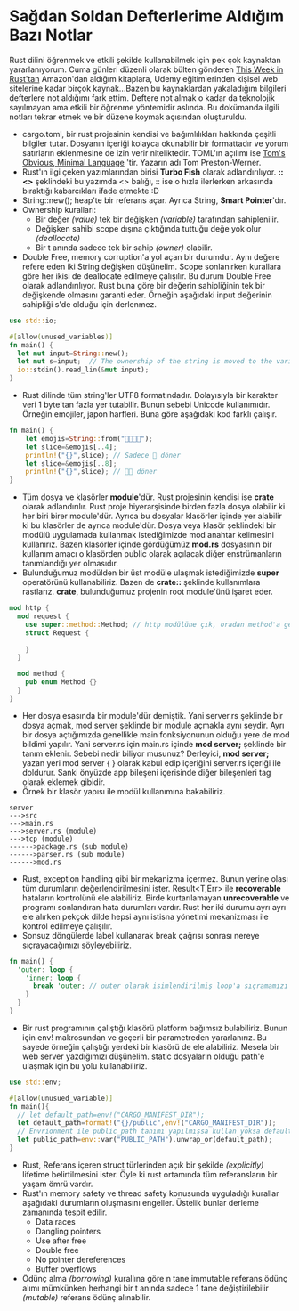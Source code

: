 # Sağdan Soldan Defterlerime Aldığım Bazı Notlar

Rust dilini öğrenmek ve etkili şekilde kullanabilmek için pek çok kaynaktan yararlanıyorum. Cuma günleri düzenli olarak bülten gönderen [This Week in Rust'tan](https://this-week-in-rust.org/) Amazon'dan aldığım kitaplara, Udemy eğitimlerinden kişisel web sitelerine kadar birçok kaynak...Bazen bu kaynaklardan yakaladığım bilgileri defterlere not aldığımı fark ettim. Deftere not almak o kadar da teknolojik sayılmayan ama etkili bir öğrenme yöntemidir aslında. Bu dokümanda ilgili notları tekrar etmek ve bir düzene koymak açısından oluşturuldu.

- cargo.toml, bir rust projesinin kendisi ve bağımlılıkları hakkında çeşitli bilgiler tutar. Dosyanın içeriği kolayca okunabilir bir formattadır ve yorum satırların eklenmesine de izin verir niteliktedir. TOML'ın açılımı ise [Tom's Obvious, Minimal Language](https://en.wikipedia.org/wiki/TOML) 'tir. Yazarın adı Tom Preston-Werner.
- Rust'ın ilgi çeken yazımlarından birisi **Turbo Fish** olarak adlandırılıyor. **::<>** şeklindeki bu yazımda <> balığı, :: ise o hızla ilerlerken arkasında bıraktığı kabarcıkları ifade etmekte :D
- String::new(); heap'te bir referans açar. Ayrıca String, **Smart Pointer**'dır.
- Ownership kuralları:
  - Bir değer *(value)* tek bir değişken *(variable)* tarafından sahiplenilir.
  - Değişken sahibi scope dışına çıktığında tuttuğu değe yok olur *(deallocate)*
  - Bir t anında sadece tek bir sahip *(owner)* olabilir.
- Double Free, memory corruption'a yol açan bir durumdur. Aynı değere refere eden iki String değişken düşünelim. Scope sonlanırken kurallara göre her ikisi de deallocate edilmeye çalışılır. Bu durum Double Free olarak adlandırılıyor. Rust buna göre bir değerin sahipliğinin tek bir değişkende olmasını garanti eder. Örneğin aşağıdaki input değerinin sahipliği s'de olduğu için derlenmez.

```rust
use std::io;

#[allow(unused_variables)]
fn main() {
  let mut input=String::new();
  let mut s=input;  // The ownership of the string is moved to the variable s
  io::stdin().read_lin(&mut input);
}
  ```
- Rust dilinde tüm string'ler UTF8 formatındadır. Dolayısıyla bir karakter veri 1 byte'tan fazla yer tutabilir. Bunun sebebi Unicode kullanımıdır. Örneğin emojiler, japon harfleri. Buna göre aşağıdaki kod farklı çalışır.

```rust
fn main() {
    let emojis=String::from("🍔🍟🍨🍯");
    let slice=&emojis[..4];
    println!("{}",slice); // Sadece 🍔 döner
    let slice=&emojis[..8];
    println!("{}",slice); // 🍔🍟 döner
}
```

- Tüm dosya ve klasörler **module**'dür. Rust projesinin kendisi ise **crate** olarak adlandırılır. Rust proje hiyerarşisinde birden fazla dosya olabilir ki her biri birer module'dür. Ayrıca bu dosyalar klasörler içinde yer alabilir ki bu klasörler de ayrıca module'dür. Dosya veya klasör şeklindeki bir modülü uygulamada kullanmak istediğimizde mod anahtar kelimesini kullanırız. Bazen klasörler içinde gördüğümüz **mod.rs** dosyasının bir kullanım amacı o klasörden public olarak açılacak diğer enstrümanların tanımlandığı yer olmasıdır.
- Bulunduğumuz modülden bir üst modüle ulaşmak istediğimizde **super** operatörünü kullanabiliriz. Bazen de **crate::** şeklinde kullanımlara rastlarız. **crate**, bulunduğumuz projenin root module'ünü işaret eder.

```rust
mod http {
  mod request {
    use super::method::Method; // http modülüne çık, oradan method'a geç, oradan da public Method enum tipine ulaş gibi.
    struct Request {
      
    }
  }

  mod method {
    pub enum Method {}
  }
}
```
- Her dosya esasında bir module'dür demiştik. Yani server.rs şeklinde bir dosya açmak, mod server şeklinde bir module açmakla aynı şeydir. Ayrı bir dosya açtığımızda genellikle main fonksiyonunun olduğu yere de mod bildimi yapılır. Yani server.rs için main.rs içinde **mod server;** şeklinde bir tanım eklenir. Sebebi nedir biliyor musunuz? Derleyici, **mod server;** yazan yeri mod server { } olarak kabul edip içeriğini server.rs içeriği ile doldurur. Sanki önyüzde app bileşeni içerisinde diğer bileşenleri tag olarak eklemek gibidir.
- Örnek bir klasör yapısı ile modül kullanımına bakabiliriz.
```text
server
--->src
--->main.rs
--->server.rs (module)
--->tcp (module)
------>package.rs (sub module)
------>parser.rs (sub module)
------>mod.rs
```
- Rust, exception handling gibi bir mekanizma içermez. Bunun yerine olası tüm durumların değerlendirilmesini ister. Result<T,Err> ile **recoverable** hataların kontrolünü ele alabiliriz. Birde kurtarılamayan **unrecoverable** ve programı sonlandıran hata durumları vardır. Rust her iki durumu ayrı ayrı ele alırken pekçok dilde hepsi aynı istisna yönetimi mekanizması ile kontrol edilmeye çalışılır.
- Sonsuz döngülerde label kullanarak break çağrısı sonrası nereye sıçrayacağımızı söyleyebiliriz.

```rust
fn main() {
  'outer: loop {
    'inner: loop {
      break 'outer; // outer olarak isimlendirilmiş loop'a sıçramamızı sağlar.
    }
  }
}
```

- Bir rust programının çalıştığı klasörü platform bağımsız bulabiliriz. Bunun için env! makrosundan ve geçerli bir parametreden yararlanırız. Bu sayede örneğin çalıştığı yerdeki bir klasörü de ele alabiliriz. Mesela bir web server yazdığımızı düşünelim. static dosyaların olduğu path'e ulaşmak için bu yolu kullanabiliriz.

```rust
use std::env;

#[allow(unusued_variable)]
fn main(){
  // let default_path=env!("CARGO_MANIFEST_DIR");  
  let default_path=format!("{}/public",env!("CARGO_MANIFEST_DIR"));
  // Envrionment ile public_path tanımı yapılmışsa kullan yoksa default_path'i kullan
  let public_path=env::var("PUBLIC_PATH").unwrap_or(default_path);
}
```

- Rust, Referans içeren struct türlerinden açık bir şekilde _(explicitly)_ lifetime belirtilmesini ister. Öyle ki rust ortamında tüm referansların bir yaşam ömrü vardır.
- Rust'ın memory safety ve thread safety konusunda uyguladığı kurallar aşağıdaki durumların oluşmasını engeller. Üstelik bunlar derleme zamanında tespit edilir.
  - Data races
  - Dangling pointers
  - Use after free
  - Double free
  - No pointer dereferences
  - Buffer overflows
- Ödünç alma _(borrowing)_ kurallına göre n tane immutable referans ödünç alımı mümkünken herhangi bir t anında sadece 1 tane değiştirilebilir _(mutable)_ referans ödünç alınabilir.

